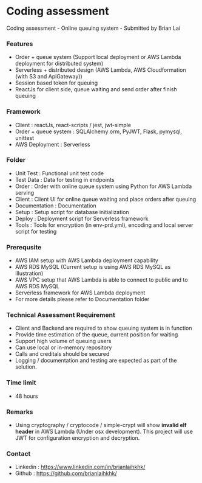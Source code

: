 # Coding assessment
Coding assessment - Online queuing system - Submitted by Brian Lai

### Features

- Order + queue system (Support local deployment or AWS Lambda deployment for distributed system)
- Serverless + distributed design (AWS Lambda, AWS Cloudformation (with S3 and ApiGateway))
- Session based token for queuing
- ReactJs for client side, queue waiting and send order after finish queuing

### Framework 

- Client : reactJs, react-scripts / jest, jwt-simple
- Order + queue system : SQLAlchemy orm, PyJWT, Flask, pymysql, unittest
- AWS Deployment : Serverless

### Folder

- Unit Test : Functional unit test code
- Test Data : Data for testing in endpoints
- Order : Order with online queue system using Python for AWS Lambda serving
- Client : Client UI for online queue waiting and place orders after queuing
- Documentation : Documentation
- Setup : Setup script for database initialization
- Deploy : Deployment script for Serverless framework
- Tools : Tools for encryption (in env-prd.yml), encoding and local server script for testing

### Prerequsite

- AWS IAM setup with AWS Lambda deployment capability
- AWS RDS MySQL (Current setup is using AWS RDS MySQL as illustration)
- AWS VPC setup that AWS Lambda is able to connect to public and to AWS RDS MySQL 
- Serverless framework for AWS Lambda deployment
- For more details please refer to Documentation folder

### Technical Assessment Requirement

- Client and Backend are required to show queuing system is in function
- Provide time estimation of the queue, current position for waiting
- Support high volume of queuing users
- Can use local or in-memory repository
- Calls and creditals should be secured
- Logging / documentation and testing are expected as part of the solution.

### Time limit

- 48 hours

### Remarks

- Using cryptography / cryptocode / simple-crypt will show **invalid elf header** in AWS Lambda (Under osx development). This project will use JWT for configuration encryption and decryption.

### Contact
- Linkedin : https://www.linkedin.com/in/brianlaihkhk/
- Github : https://github.com/brianlaihkhk/
